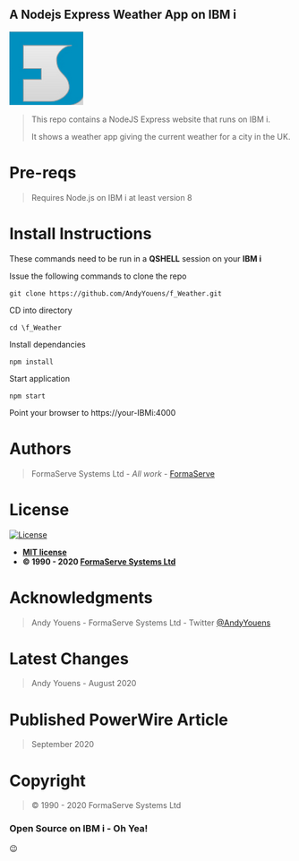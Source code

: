 ## A Nodejs Express Weather App on IBM i

![FormaServe Logo](https://github.com/AndyYouens/NodeExpress-IBMi/blob/master/public/images/Logo.png)

> This repo contains a NodeJS Express website that runs on IBM i.
>
> It shows a weather app giving the current weather for a city in the UK.

# Pre-reqs

> Requires Node.js on IBM i at least version 8

# Install Instructions

These commands need to be run in a **QSHELL** session on your **IBM i**

Issue the following commands to clone the repo

```
git clone https://github.com/AndyYouens/f_Weather.git

```

CD into directory

```
cd \f_Weather
```

Install dependancies

```
npm install
```

Start application

```
npm start
```

Point your browser to https://your-IBMi:4000

# Authors

> FormaServe Systems Ltd - _All work_ - [FormaServe](https://www.formaserve.co.uk)

# License

[![License](http://img.shields.io/:license-mit-blue.svg?style=flat-square)](http://badges.mit-license.org)

- **[MIT license](http://opensource.org/licenses/mit-license.php)**
- **© 1990 - 2020 [FormaServe Systems Ltd](https://www.formaserve.co.uk)**

# Acknowledgments

> Andy Youens - FormaServe Systems Ltd - Twitter [@AndyYouens](https://twitter.com/AndyYouens)

# Latest Changes

> Andy Youens - August 2020

# Published PowerWire Article

> September 2020

# Copyright

> © 1990 - 2020 FormaServe Systems Ltd

### Open Source on IBM i - Oh Yea!

:wink:
